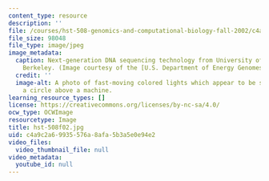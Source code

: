 ```yaml
---
content_type: resource
description: ''
file: /courses/hst-508-genomics-and-computational-biology-fall-2002/c4a9c2a69935576a8afa5b3a5e0e94e2_hst-508f02.jpg
file_size: 98048
file_type: image/jpeg
image_metadata:
  caption: Next-generation DNA sequencing technology from University of California,
    Berkeley. (Image courtesy of the [U.S. Department of Energy Genomes to Life Program](http://doegenomestolife.org/).)
  credit: ''
  image-alt: A photo of fast-moving colored lights which appear to be spinning in
    a circle above a machine.
learning_resource_types: []
license: https://creativecommons.org/licenses/by-nc-sa/4.0/
ocw_type: OCWImage
resourcetype: Image
title: hst-508f02.jpg
uid: c4a9c2a6-9935-576a-8afa-5b3a5e0e94e2
video_files:
  video_thumbnail_file: null
video_metadata:
  youtube_id: null
---
```

